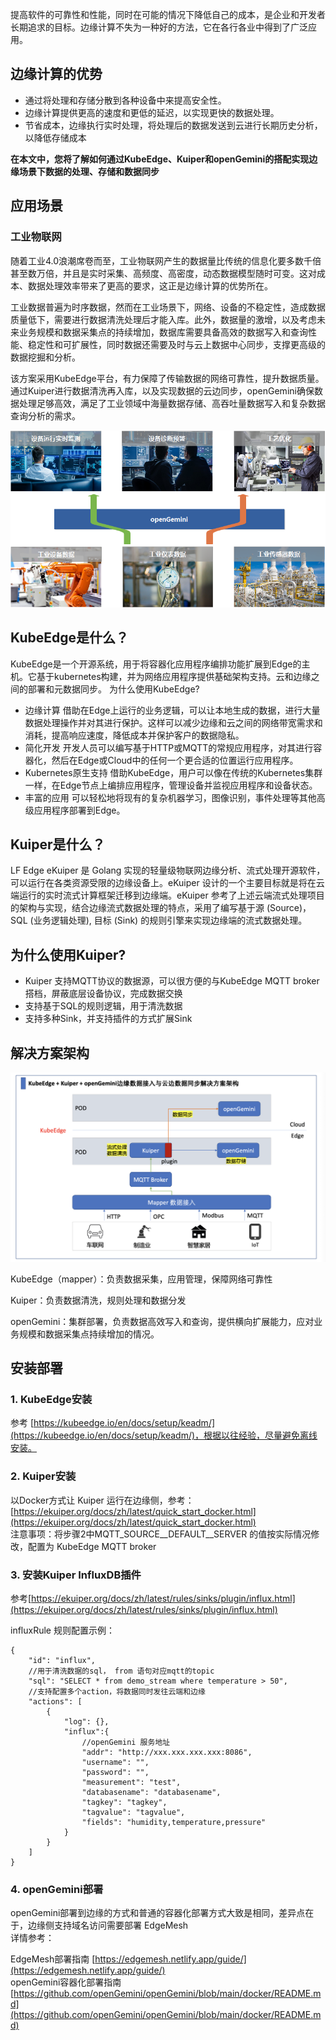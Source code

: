 提高软件的可靠性和性能，同时在可能的情况下降低自己的成本，是企业和开发者长期追求的目标。边缘计算不失为一种好的方法，它在各行各业中得到了广泛应用。
## 边缘计算的优势
-	通过将处理和存储分散到各种设备中来提高安全性。
-	边缘计算提供更高的速度和更低的延迟，以实现更快的数据处理。
-	节省成本，边缘执行实时处理，将处理后的数据发送到云进行长期历史分析，以降低存储成本  

**在本文中，您将了解如何通过KubeEdge、Kuiper和openGemini的搭配实现边缘场景下数据的处理、存储和数据同步**

## 应用场景
### 工业物联网
随着工业4.0浪潮席卷而至，工业物联网产生的数据量比传统的信息化要多数千倍甚至数万倍，并且是实时采集、高频度、高密度，动态数据模型随时可变。这对成本、数据处理效率带来了更高的要求，这正是边缘计算的优势所在。

工业数据普遍为时序数据，然而在工业场景下，网络、设备的不稳定性，造成数据质量低下，需要进行数据清洗处理后才能入库。此外，数据量的激增，以及考虑未来业务规模和数据采集点的持续增加，数据库需要具备高效的数据写入和查询性能、稳定性和可扩展性，同时数据还需要及时与云上数据中心同步，支撑更高级的数据挖掘和分析。

该方案采用KubeEdge平台，有力保障了传输数据的网络可靠性，提升数据质量。通过Kuiper进行数据清洗再入库，以及实现数据的云边同步，openGemini确保数据处理足够高效，满足了工业领域中海量数据存储、高吞吐量数据写入和复杂数据查询分析的需求。 

<img src="./images/gongye.png">

## KubeEdge是什么？
KubeEdge是一个开源系统，用于将容器化应用程序编排功能扩展到Edge的主机。它基于kubernetes构建，并为网络应用程序提供基础架构支持。云和边缘之间的部署和元数据同步。
为什么使用KubeEdge?
-	边缘计算
借助在Edge上运行的业务逻辑，可以让本地生成的数据，进行大量数据处理操作并对其进行保护。这样可以减少边缘和云之间的网络带宽需求和消耗，提高响应速度，降低成本并保护客户的数据隐私。
-	简化开发
开发人员可以编写基于HTTP或MQTT的常规应用程序，对其进行容器化，然后在Edge或Cloud中的任何一个更合适的位置运行应用程序。
-	Kubernetes原生支持
借助KubeEdge，用户可以像在传统的Kubernetes集群一样，在Edge节点上编排应用程序，管理设备并监视应用程序和设备状态。
-	丰富的应用
可以轻松地将现有的复杂机器学习，图像识别，事件处理等其他高级应用程序部署到Edge。
## Kuiper是什么？
LF Edge eKuiper 是 Golang 实现的轻量级物联网边缘分析、流式处理开源软件，可以运行在各类资源受限的边缘设备上。eKuiper 设计的一个主要目标就是将在云端运行的实时流式计算框架迁移到边缘端。eKuiper 参考了上述云端流式处理项目的架构与实现，结合边缘流式数据处理的特点，采用了编写基于源 (Source)，SQL (业务逻辑处理), 目标 (Sink) 的规则引擎来实现边缘端的流式数据处理。
## 为什么使用Kuiper?
-	Kuiper 支持MQTT协议的数据源，可以很方便的与KubeEdge MQTT broker搭档，屏蔽底层设备协议，完成数据交换
-	支持基于SQL的规则逻辑，用于清洗数据
-	支持多种Sink，并支持插件的方式扩展Sink
## 解决方案架构

<img src="./images/arch.png">

KubeEdge（mapper）：负责数据采集，应用管理，保障网络可靠性

Kuiper：负责数据清洗，规则处理和数据分发

openGemini：集群部署，负责数据高效写入和查询，提供横向扩展能力，应对业务规模和数据采集点持续增加的情况。

## 安装部署
### 1. KubeEdge安装
参考 [https://kubeedge.io/en/docs/setup/keadm/](https://kubeedge.io/en/docs/setup/keadm/)，根据以往经验，尽量避免离线安装。
### 2. Kuiper安装
以Docker方式让 Kuiper 运行在边缘侧，参考：[https://ekuiper.org/docs/zh/latest/quick_start_docker.html](https://ekuiper.org/docs/zh/latest/quick_start_docker.html)  
注意事项：将步骤2中MQTT_SOURCE__DEFAULT__SERVER 的值按实际情况修改，配置为 KubeEdge MQTT broker
### 3. 安装Kuiper InfluxDB插件
参考[https://ekuiper.org/docs/zh/latest/rules/sinks/plugin/influx.html](https://ekuiper.org/docs/zh/latest/rules/sinks/plugin/influx.html)   

influxRule 规则配置示例：
```
{
    "id": "influx",
    //用于清洗数据的sql， from 语句对应mqtt的topic
    "sql": "SELECT * from demo_stream where temperature > 50",
    //支持配置多个action，将数据同时发往云端和边缘
    "actions": [
        {
            "log": {},
            "influx":{
                //openGemini 服务地址
                "addr": "http://xxx.xxx.xxx.xxx:8086",
                "username": "",
                "password": "",
                "measurement": "test",
                "databasename": "databasename",
                "tagkey": "tagkey",
                "tagvalue": "tagvalue",
                "fields": "humidity,temperature,pressure"
            }
        }
    ]
}
```
### 4. openGemini部署
openGemini部署到边缘的方式和普通的容器化部署方式大致是相同，差异点在于，边缘侧支持域名访问需要部署 EdgeMesh  
详情参考：  

EdgeMesh部署指南 [https://edgemesh.netlify.app/guide/](https://edgemesh.netlify.app/guide/)  
openGemini容器化部署指南 [https://github.com/openGemini/openGemini/blob/main/docker/README.md](https://github.com/openGemini/openGemini/blob/main/docker/README.md)
